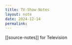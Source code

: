 ```yaml
---
title: TV-Show-Notes
layout: note
date: 2024-12-14
permalink:
---
```


[[source-notes]] for Television

